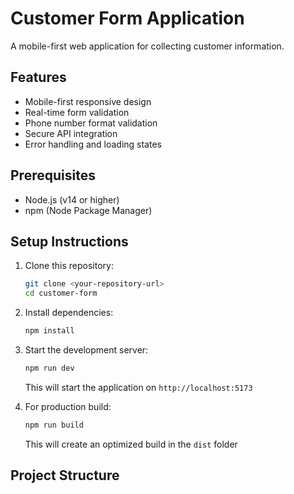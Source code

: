 # Customer Form Application

A mobile-first web application for collecting customer information.

## Features
- Mobile-first responsive design
- Real-time form validation
- Phone number format validation
- Secure API integration
- Error handling and loading states

## Prerequisites
- Node.js (v14 or higher)
- npm (Node Package Manager)

## Setup Instructions

1. Clone this repository:
   ```bash
   git clone <your-repository-url>
   cd customer-form
   ```

2. Install dependencies:
   ```bash
   npm install
   ```

3. Start the development server:
   ```bash
   npm run dev
   ```
   This will start the application on `http://localhost:5173`

4. For production build:
   ```bash
   npm run build
   ```
   This will create an optimized build in the `dist` folder

## Project Structure 